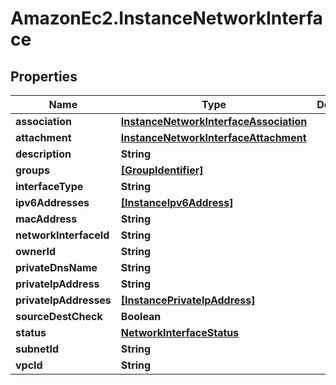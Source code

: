 # AmazonEc2.InstanceNetworkInterface

## Properties

Name | Type | Description | Notes
------------ | ------------- | ------------- | -------------
**association** | [**InstanceNetworkInterfaceAssociation**](InstanceNetworkInterfaceAssociation.md) |  | [optional] 
**attachment** | [**InstanceNetworkInterfaceAttachment**](InstanceNetworkInterfaceAttachment.md) |  | [optional] 
**description** | **String** |  | [optional] 
**groups** | [**[GroupIdentifier]**](GroupIdentifier.md) |  | [optional] 
**interfaceType** | **String** |  | [optional] 
**ipv6Addresses** | [**[InstanceIpv6Address]**](InstanceIpv6Address.md) |  | [optional] 
**macAddress** | **String** |  | [optional] 
**networkInterfaceId** | **String** |  | [optional] 
**ownerId** | **String** |  | [optional] 
**privateDnsName** | **String** |  | [optional] 
**privateIpAddress** | **String** |  | [optional] 
**privateIpAddresses** | [**[InstancePrivateIpAddress]**](InstancePrivateIpAddress.md) |  | [optional] 
**sourceDestCheck** | **Boolean** |  | [optional] 
**status** | [**NetworkInterfaceStatus**](NetworkInterfaceStatus.md) |  | [optional] 
**subnetId** | **String** |  | [optional] 
**vpcId** | **String** |  | [optional] 


